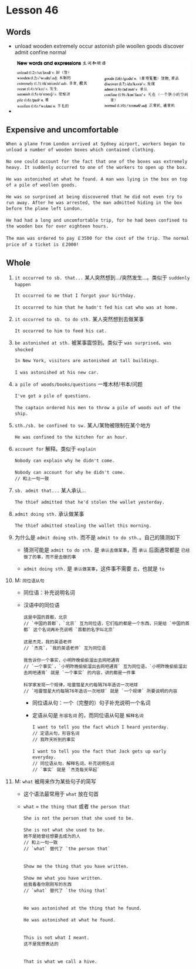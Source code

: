 # Lesson 46

## Words

- unload wooden extremely occur astonish pile woollen goods discover admit confine normal

- ![Words](../../../Images/Part2/05/words-46.png)

## Expensive and uncomfortable

```
When a plane from London arrived at Sydney airport, workers began to unload a number of wooden boxes which contained clothing.

No one could account for the fact that one of the boxes was extremely heavy. It suddenly occurred to one of the workers to open up the box.

He was astonished at what he found. A man was lying in the box on top of a pile of woollen goods.

He was so surprised at being discovered that he did not even try to run away. After he was arrested, the man admitted hiding in the box before the plane left London.

He had had a long and uncomfortable trip, for he had been confined to the wooden box for over eighteen hours.

The man was ordered to pay ￡3500 for the cost of the trip. The normal price of a ticket is ￡2000!
```

## Whole

1. `it occurred to sb. that...` 某人突然想到.../突然发生...。类似于 `suddenly happen`

   ```
   It occurred to me that I forgot your birthday.

   It occurred to him that he hadn't fed his cat who was at home.
   ```

2. `it occurred to sb. to do sth.` 某人突然想到去做某事

   ```
   It occurred to him to feed his cat.
   ```

3. `be astonished at sth.` 被某事震惊到。类似于 `was surprised`、`was shocked`

   ```
   In New York, visitors are astonished at tall buildings.

   I was astonished at his new car.
   ```

4. `a pile of woods/books/questions` 一堆木材/书本/问题

   ```
   I've got a pile of questions.

   The captain ordered his men to throw a pile of woods out of the ship.
   ```

5. `sth./sb. be confined to sw.` 某人/某物被限制在某个地方

   ```
   He was confined to the kitchen for an hour.
   ```

6. `account for` 解释。类似于 `explain`

   ```
   Nobody can explain why he didn't come.

   Nobody can account for why he didn't come.
   // 和上一句一致
   ```

7. `sb. admit that...` 某人承认...

   ```
   The thief admitted that he'd stolen the wallet yesterday.
   ```

8. `admit doing sth.` 承认做某事

   ```
   The thief admitted stealing the wallet this morning.
   ```

9. 为什么是 `admit doing sth.` 而不是 `admit to do sth.`。自己的猜测如下

   - 猜测可能是 `admit to do sth.` 是 `承认去做某事`，而 `承认` 后面通常都是 `已经做了的事，而不是去做的事`

   - `admit doing sth.` 是 `承认做某事`，这件事不需要 `去`，也就是 `to`

10. M: `同位语从句`

    - 同位语：补充说明名词

    - 汉语中的同位语

      ```
      这是中国的首都，北京
      // `中国的首都`，`北京` 互为同位语，它们指的都是一个东西，只是给 `中国的首都` 这个名词再补充说明 `首都的名字叫北京`

      这是杰克，我的英语老师
      // `杰克`，`我的英语老师` 互为同位语

      我告诉你一个事实，小明昨晚偷偷溜出去网吧通宵
      // `一个事实`，`小明昨晚偷偷溜出去网吧通宵` 互为同位语，`小明昨晚偷偷溜出去网吧通宵` 就是 `一个事实` 的内容，讲的都是一件事

      科学家发现一个规律，哈雷彗星大约每隔76年造访一次地球
      // `哈雷彗星大约每隔76年造访一次地球` 就是 `一个规律` 所要说明的内容
      ```

      - 同位语从句：一个（完整的）句子补充说明一个名词

      - 定语从句是 `形容名词` 的，而同位语从句是 `解释名词`

        ```
        I want to tell you the fact which I heard yesterday.
        // 定语从句，形容名词
        // 我昨天听到的事实

        I want to tell you the fact that Jack gets up early everyday.
        // 同位语从句，解释名词，补充说明名词
        // `事实` 就是 `杰克每天早起`
        ```

11. M: `what` 被用来作为某些句子的简写

    - 这个语法最常用于 `what` 放在句首

    - `what` = `the thing that` 或者 `the person that`

      ```
      She is not the person that she used to be.

      She is not what she used to be.
      她不是她曾经想要去成为的人
      // 和上一句一致
      // `what` 替代了 `the person that`


      Show me the thing that you have written.

      Show me what you have written.
      给我看看你刚刚写的东西
      // `what` 替代了 `the thing that`


      He was astonished at the thing that he found.

      He was astonished at what he found.


      This is not what I meant.
      这不是我想表达的


      That is what we call a hive.
      ```
